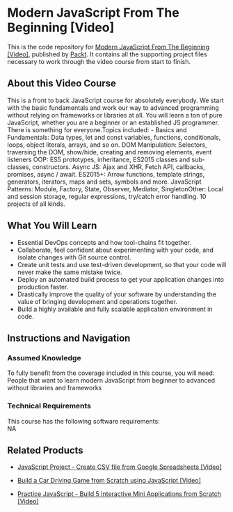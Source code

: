# Modern JavaScript From The Beginning [Video]
This is the code repository for [Modern JavaScript From The Beginning [Video]](https://www.packtpub.com/big-data-and-business-intelligence/hands-bayesian-methods-python-video?utm_source=github&utm_medium=repository&utm_campaign=9781789347692), published by [Packt](https://www.packtpub.com/?utm_source=github). It contains all the supporting project files necessary to work through the video course from start to finish.
## About this Video Course
This is a front to back JavaScript course for absolutely everybody. We start with the basic fundamentals and work our way to advanced programming without relying on frameworks or libraries at all. You will learn a ton of pure JavaScript, whether you are a beginner or an established JS programmer. There is something for everyone.Topics included: - Basics and Fundamentals: Data types, let and const variables, functions, conditionals, loops, object literals, arrays, and so on. DOM Manipulation: Selectors, traversing the DOM, show/hide, creating and removing elements, event listeners OOP: ES5 prototypes, inheritance, ES2015 classes and sub-classes, constructors. Async JS: Ajax and XHR, Fetch API, callbacks, promises, async / await. ES2015+: Arrow functions, template strings, generators, iterators, maps and sets, symbols and more. JavaScript Patterns: Module, Factory, State, Observer, Mediator, SingletonOther: Local and session storage, regular expressions, try/catch error handling. 10 projects of all kinds.

<H2>What You Will Learn</H2>
<DIV class=book-info-will-learn-text>
<UL>
<LI><SPAN id=what_you_will_learn_c class=sugar_field>Essential DevOps concepts and how tool-chains fit together.</SPAN> 
<LI><SPAN id=what_you_will_learn_c class=sugar_field>Collaborate, feel confident about experimenting with your code, and isolate changes with Git source control.</SPAN> 
<LI><SPAN id=what_you_will_learn_c class=sugar_field>Create unit tests and use test-driven development, so that your code will never make the same mistake twice.</SPAN> 
<LI><SPAN id=what_you_will_learn_c class=sugar_field>Deploy an automated build process to get your application changes into production faster.</SPAN> 
<LI><SPAN id=what_you_will_learn_c class=sugar_field>Drastically improve the quality of your software by understanding the value of bringing development and operations together.</SPAN> 
<LI><SPAN id=what_you_will_learn_c class=sugar_field>Build a highly available and fully scalable application environment in code.</SPAN> </LI></UL></DIV>

## Instructions and Navigation
### Assumed Knowledge
To fully benefit from the coverage included in this course, you will need:<br/>
People that want to learn modern JavaScript from beginner to advanced without libraries and frameworks
### Technical Requirements
This course has the following software requirements:<br/>
NA

## Related Products
* [JavaScript Project - Create CSV file from Google Spreadsheets [Video]](https://www.packtpub.com/big-data-and-business-intelligence/hands-bayesian-methods-python-video?utm_source=github&utm_medium=repository&utm_campaign=9781789347692)

* [Build a Car Driving Game from Scratch using JavaScript [Video]](https://www.packtpub.com/big-data-and-business-intelligence/hands-bayesian-methods-python-video?utm_source=github&utm_medium=repository&utm_campaign=9781789347692)

* [Practice JavaScript - Build 5 Interactive Mini Applications from Scratch [Video]](https://www.packtpub.com/big-data-and-business-intelligence/hands-bayesian-methods-python-video?utm_source=github&utm_medium=repository&utm_campaign=9781789347692)

